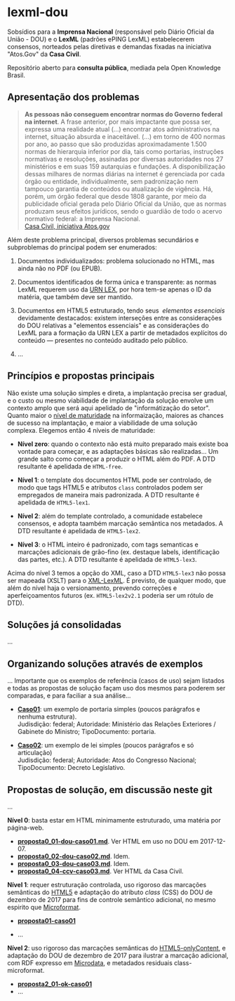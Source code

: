 # lexml-dou
Sobsídios para a **Imprensa Nacional** (responsável pelo Diário Oficial da União - DOU) e o **LexML** (padrões ePING LexML) estabelecerem consensos, norteados pelas diretivas e demandas fixadas na iniciativa "Atos.Gov" da **Casa Civil**.

Repositório aberto para **consulta pública**, mediada pela Open Knowledge Brasil.

## Apresentação dos problemas

> **As pessoas não conseguem encontrar normas do Governo federal na internet**. A
frase anterior, por mais impactante que possa ser, expressa uma realidade atual (...) encontrar atos administrativos na internet, situação absurda e inaceitável.  (...) em torno de 400 normas por ano, ao passo que são produzidas aproximadamente 1.500 normas de hierarquia inferior por dia, tais como portarias, instruções normativas e resoluções, assinadas por diversas autoridades nos 27 ministérios e em suas 159 autarquias e fundações. A disponibilização dessas milhares de normas diárias na internet é gerenciada por cada órgão ou entidade, individualmente, sem padronização nem tampouco garantia de conteúdos ou atualização de vigência. Há, porém, um órgão federal que desde 1808 garante, por meio da publicidade oficial gerada pelo Diário Oficial da União, que as normas produzam seus efeitos jurídicos, sendo o guardião de todo o acervo normativo federal: a Imprensa Nacional.<br/>[Casa Civil, iniciativa Atos.gov](subsidios/PaperAtosGov.pdf)

Além deste problema principal, diversos problemas secundários e subproblemas do principal podem ser enumerados:

1. Documentos individualizados: problema solucionado no HTML, mas ainda não no PDF (ou EPUB).

2. Documentos identificados de forma única e transparente: as normas LexML requerem uso da [URN LEX](https://pt.wikipedia.org/wiki/Lex_(URN)), por hora tem-se apenas o ID da matéria, que também deve ser mantido.

3. Documentos em HTML5 estruturado, tendo seus  *elementos essenciais* devidamente destacados: existem interseções entre as considerações do DOU relativas a "elementos essenciais" e as considerações do LexML para a formação da URN LEX a partir de metadados explícitos do conteúdo &mdash; presentes no conteúdo auditado pelo público.

4. ...

## Princípios e propostas principais

Não existe uma solução simples e direta, a implantação precisa ser gradual, e o custo ou mesmo viabilidade de implantação da solução envolve um contexto amplo que será aqui apelidado de "informátização do setor".  Quanto maior o [nível  de maturidade](https://en.wikipedia.org/wiki/Capability_Maturity_Model) na informaização, maiores as chances de sucesso na implantação, e maior a viabilidade de uma solução complexa. Elegemos então 4 níveis de maturidade:

* **Nível zero**: quando o contexto não está muito preparado mais existe boa vontade para começar, e as adaptações básicas são realizadas... Um grande salto como começar a produzir o HTML além do PDF. A DTD resultante é apelidada de `HTML-free`.

* **Nível 1**: o template dos documentos HTML pode ser controlado, de modo que tags HTML5 e atributos `class`  controlados podem ser empregados de maneira mais padronizada.  A DTD resultante é apelidada de `HTML5-lex1`.

* **Nível 2**: além do template controlado, a comunidade estabelece consensos, e adopta taambém marcação semântica nos metadados.  A DTD resultante é apelidada de `HTML5-lex2`.

* **Nível 3**: o HTML inteiro é padronizado, com tags semanticas e marcações adicionais de grão-fino (ex. destaque labels, identificação das partes, etc.).  A DTD resultante é apelidada de `HTML5-lex3`.

Acima do nível 3 temos a opção do XML, caso a DTD `HTML5-lex3` não possa ser mapeada (XSLT) para o [XML-LexML](http://projeto.lexml.gov.br/documentacao/Parte-3-XML-Schema.pdf). É previsto, de qualquer modo, que além do nível haja o versionamento, prevendo correções e aperfeiçoamentos futuros (ex. `HTML5-lex2v2.1` poderia ser um rótulo de DTD).

## Soluções já consolidadas
...

## Organizando soluções através de exemplos

... Importante que os exemplos de referência (casos de uso) sejam listados e todas as propostas de solução façam uso dos mesmos para poderem ser comparadas, e para faciliar a sua análise...

* [**Caso01**](casos/caso01.md): um exemplo de portaria simples (poucos parágrafos e nenhuma estrutura).  <br/>Judisdição: federal; Autoridade: Ministério das Relações Exteriores / Gabinete do Ministro; TipoDocumento: portaria.  

* [**Caso02**](casos/caso02.md): um exemplo de lei simples (poucos parágrafos e só articulação)<br/> Judisdição: federal; Autoridade: Atos do Congresso Nacional; TipoDocumento: Decreto Legislativo.

## Propostas de solução, em discussão neste git
...

**Nível 0**: basta estar em HTML minimamente estruturado, uma matéria por página-web.

* [**proposta0_01-dou-caso01.md**](propostas/nivel0/proposta0_01-dou-caso01.md). Ver HTML em uso no DOU em 2017-12-07.
* [**proposta0_02-dou-caso02.md**](propostas/nivel0/proposta0_02-dou-caso02.md). Idem.
* [**proposta0_03-dou-caso03.md**](propostas/nivel0/proposta0_03-dou-caso03.md). Idem.
* [**proposta0_04-ccv-caso03.md**](propostas/nivel0/proposta0_04-ccv-caso03.md). Ver HTML da Casa Civil.


**Nível 1**: requer estruturação controlada, uso rigoroso das marcações semânticas do [HTML5](https://github.com/okfn-brasil/HTML5-onlyContent) e adaptação do atributo *class* (CSS) do DOU de dezembro de 2017 para fins de controle semântico adicional, no mesmo espirito que [Microformat](https://en.wikipedia.org/wiki/Microformat).

* [**proposta01-caso01**](propostas/nivel1/proposta1_01-caso01.md)

* ...

**Nível 2**: uso rigoroso das marcações semânticas do [HTML5-onlyContent](https://github.com/okfn-brasil/HTML5-onlyContent), e adaptação do DOU de dezembro de 2017 para ilustrar a marcação adicional, com RDF expresso em  [Microdata](https://en.wikipedia.org/wiki/Microdata_(HTML)), e metadados residuais class-microformat.

* [**proposta2_01-ok-caso01**](propostas/nivel2/proposta2_01-ok-caso01.md)
* ...
